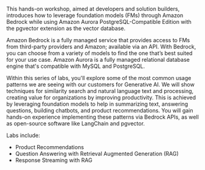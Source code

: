 This hands-on workshop, aimed at developers and solution builders, introduces how to leverage foundation models (FMs) through Amazon Bedrock while using Amazon Aurora PostgreSQL-Compatible Edition with the pgvector extension as the vector database.

Amazon Bedrock is a fully managed service that provides access to FMs from third-party providers and Amazon; available via an API. With Bedrock, you can choose from a variety of models to find the one that’s best suited for your use case. Amazon Aurora is a fully managed relational database engine that's compatible with MySQL and PostgreSQL. 

Within this series of labs, you'll explore some of the most common usage patterns we are seeing with our customers for Generative AI. We will show techniques for similarity search and natural language text and processing, creating value for organizations by improving productivity. This is achieved by leveraging foundation models to help in summarizing text, answering questions, building chatbots, and product recommendations. You will gain hands-on experience implementing these patterns via Bedrock APIs, as well as open-source software like LangChain and pgvector.

Labs include:

- Product Recommendations
- Question Answering with Retrieval Augmented Generation (RAG)
- Response Streaming with RAG
